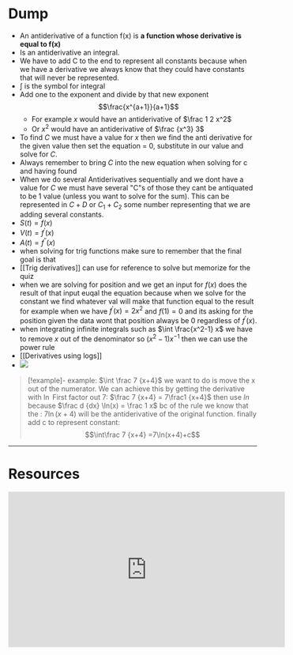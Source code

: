 

# Dump 
- An antiderivative of a function f(x) is **a function whose derivative is equal to f(x)**
- Is an antiderivative an integral.
- We have to add C to the end to represent all constants because when we have a derivative we always know that they could have constants that will never be represented.
- $\int$ is the symbol for integral
- Add one to the exponent and divide by that new exponent $$\frac{x^{a+1}}{a+1}$$
	- For example $x$ would have an antiderivative of $\frac 1 2 x^2$
	-  Or $x^2$ would have an antiderivative of $\frac {x^3} 3$
- To find $C$ we must have a value for $x$ then we find the anti derivative for the given value then set the equation = 0, substitute in our value and solve for $C$.
- Always remember to bring $C$ into the new equation when solving for c and having found 
- When we do several Antiderivatives  sequentially and we dont have a value for $C$ we must have several "C"s of those they cant be antiquated to be 1 value (unless you want to solve for the sum). This can be represented in $C +D$ or $C_1 + C_2$ some number representing that we are adding several constants.
- $S(t)= f(x)$
- $V(t) = f^\prime(x)$
- $A(t) = f^{\prime \prime}(x)$
- when solving for trig functions make sure to remember that the final goal is that 
- [[Trig derivatives]] can use for reference to solve but memorize for the quiz  
- when we are solving for position and we get an input for $f(x)$ does the result of that input euqal the equation because when we solve for the constant we find whatever val will make that function equal to the result for example when  we have $f^\prime (x) = 2x^2$ and $f(1)= 0$ and its asking for the position given the data wont that position always be $0$ regardless of $f^\prime(x)$.
- when integrating infinite integrals such as $\int \frac{x^2-1} x$ we have to remove $x$ out of the denominator so $(x^2-1)x^{-1}$ then we can use the power rule
- [[Derivatives using logs]]
- ![](https://i.imgur.com/nFO8zek.png)



> [!example]- example: $\int \frac 7 {x+4}$
> we want to do is move the x out of the numerator. We can achieve this by getting the derivative with $\ln$ 
> First factor out 7:   $\frac 7 {x+4} = 7\frac1 {x+4}$ 
> then use $ln$ because $\frac d {dx} \ln(x) = \frac 1 x$ bc of the rule we know that the  : $7\ln(x+4)$ will be the antiderivative of the original function.
>  finally add c to represent constant:
> $$\int\frac 7 {x+4} =7\ln(x+4)+c$$
> 




---

# Resources

<iframe width="560" height="315" src="https://www.youtube.com/embed/xaCPDMEkbig?si=XZmKM_eBd7ls2CkN" title="YouTube video player" frameborder="0" allow="accelerometer; autoplay; clipboard-write; encrypted-media; gyroscope; picture-in-picture; web-share" allowfullscreen></iframe>
